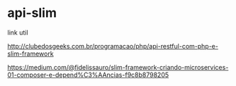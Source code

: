 # api-slim

link util

http://clubedosgeeks.com.br/programacao/php/api-restful-com-php-e-slim-framework

https://medium.com/@fidelissauro/slim-framework-criando-microservices-01-composer-e-depend%C3%AAncias-f9c8b8798205